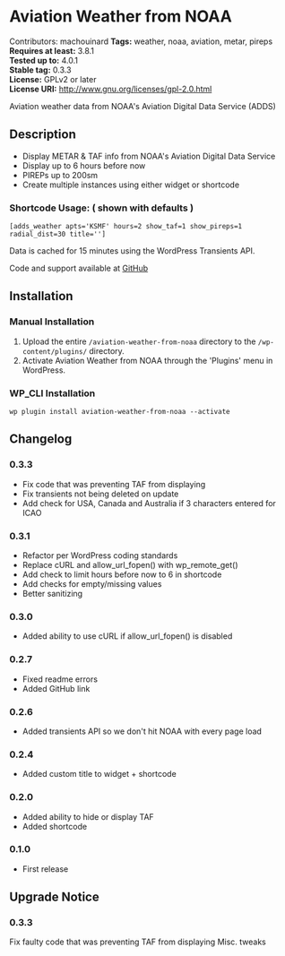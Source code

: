 # Aviation Weather from NOAA #

Contributors:		machouinard
**Tags:** 				weather, noaa, aviation, metar, pireps  
**Requires at least:** 	3.8.1  
**Tested up to:**      	4.0.1  
**Stable tag:**        	0.3.3  
**License:**           	GPLv2 or later  
**License URI:**       	http://www.gnu.org/licenses/gpl-2.0.html  

Aviation weather data from NOAA's Aviation Digital Data Service (ADDS)

## Description ##
* Display METAR & TAF info from NOAA's Aviation Digital Data Service
* Display up to 6 hours before now
* PIREPs up to 200sm
* Create multiple instances using either widget or shortcode

### Shortcode Usage: ( shown with defaults ) ###
    [adds_weather apts='KSMF' hours=2 show_taf=1 show_pireps=1 radial_dist=30 title='']

Data is cached for 15 minutes using the WordPress Transients API.

Code and support available at [GitHub](https://github.com/machouinard/aviation-weather-from-noaa "GitHub Repo")
## Installation ##

### Manual Installation ###

1. Upload the entire `/aviation-weather-from-noaa` directory to the `/wp-content/plugins/` directory.
2. Activate Aviation Weather from NOAA through the 'Plugins' menu in WordPress.

### WP_CLI Installation ###
    wp plugin install aviation-weather-from-noaa --activate


## Changelog ##

### 0.3.3 ###
* Fix code that was preventing TAF from displaying
* Fix transients not being deleted on update
* Add check for USA, Canada and Australia if 3 characters entered for ICAO

### 0.3.1 ###
* Refactor per WordPress coding standards
* Replace cURL and allow_url_fopen() with wp_remote_get()
* Add check to limit hours before now to 6 in shortcode
* Add checks for empty/missing values
* Better sanitizing

### 0.3.0 ###
* Added ability to use cURL if allow_url_fopen() is disabled

### 0.2.7 ###
* Fixed readme errors
* Added GitHub link

### 0.2.6 ###
* Added transients API so we don't hit NOAA with every page load

### 0.2.4 ###
* Added custom title to widget + shortcode

### 0.2.0 ###
* Added ability to hide or display TAF
* Added shortcode

### 0.1.0 ###
* First release

## Upgrade Notice ##

### 0.3.3 ###
Fix faulty code that was preventing TAF from displaying
Misc. tweaks
